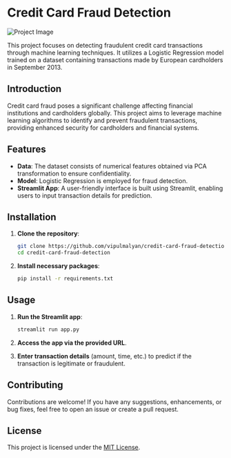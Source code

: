 # Credit Card Fraud Detection

![Project Image](https://r4.wallpaperflare.com/wallpaper/850/74/373/business-buy-card-commercial-wallpaper-836f37178e025794e66a6af4640d7f0a.jpg)

This project focuses on detecting fraudulent credit card transactions through machine learning techniques. It utilizes a Logistic Regression model trained on a dataset containing transactions made by European cardholders in September 2013.

## Introduction

Credit card fraud poses a significant challenge affecting financial institutions and cardholders globally. This project aims to leverage machine learning algorithms to identify and prevent fraudulent transactions, providing enhanced security for cardholders and financial systems.

## Features

- **Data**: The dataset consists of numerical features obtained via PCA transformation to ensure confidentiality.
- **Model**: Logistic Regression is employed for fraud detection.
- **Streamlit App**: A user-friendly interface is built using Streamlit, enabling users to input transaction details for prediction.

## Installation

1. **Clone the repository**:
    ```bash
    git clone https://github.com/vipulmalyan/credit-card-fraud-detection.git
    cd credit-card-fraud-detection
    ```

2. **Install necessary packages**:
    ```bash
    pip install -r requirements.txt
    ```

## Usage

1. **Run the Streamlit app**:
    ```bash
    streamlit run app.py
    ```

2. **Access the app via the provided URL**.

3. **Enter transaction details** (amount, time, etc.) to predict if the transaction is legitimate or fraudulent.

## Contributing

Contributions are welcome! If you have any suggestions, enhancements, or bug fixes, feel free to open an issue or create a pull request.

## License

This project is licensed under the [MIT License](LICENSE).
